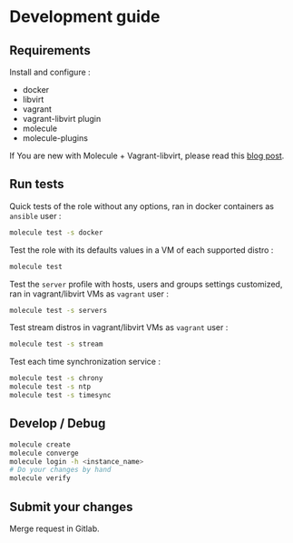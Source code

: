 Development guide
=================

Requirements
------------

Install and configure :

* docker
* libvirt
* vagrant
* vagrant-libvirt plugin
* molecule
* molecule-plugins

If You are new with Molecule + Vagrant-libvirt, please read this [blog post][].

[blog post]: https://www.tauceti.blog/posts/testing-ansible-roles-with-molecule-libvirt-vagrant-qemu-kvm/

Run tests
---------

Quick tests of the role without any options, ran in docker containers as `ansible` user :

```sh
molecule test -s docker
```

Test the role with its defaults values in a VM of each supported distro :

```sh
molecule test
```

Test the `server` profile with hosts, users and groups settings customized,
ran in vagrant/libvirt VMs as `vagrant` user :

```sh
molecule test -s servers
```

Test stream distros in vagrant/libvirt VMs as `vagrant` user :

```sh
molecule test -s stream
```

Test each time synchronization service :

```sh
molecule test -s chrony
molecule test -s ntp
molecule test -s timesync
```

Develop / Debug
---------------

```sh
molecule create
molecule converge
molecule login -h <instance_name>
# Do your changes by hand
molecule verify
```

Submit your changes
-------------------

Merge request in Gitlab.

